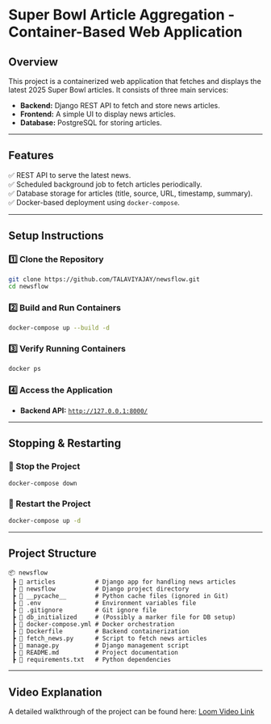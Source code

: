 
# **Super Bowl Article Aggregation - Container-Based Web Application**  

## **Overview**  
This project is a containerized web application that fetches and displays the latest 2025 Super Bowl articles. It consists of three main services:  

- **Backend:** Django REST API to fetch and store news articles.  
- **Frontend:** A simple UI to display news articles.  
- **Database:** PostgreSQL for storing articles.  

---

## **Features**  
✅ REST API to serve the latest news.  
✅ Scheduled background job to fetch articles periodically.  
✅ Database storage for articles (title, source, URL, timestamp, summary).  
✅ Docker-based deployment using `docker-compose`.  

---

## **Setup Instructions**  

### **1️⃣ Clone the Repository**  
```sh
git clone https://github.com/TALAVIYAJAY/newsflow.git
cd newsflow
```

### **2️⃣ Build and Run Containers**  
```sh
docker-compose up --build -d
```

### **3️⃣ Verify Running Containers**  
```sh
docker ps
```

### **4️⃣ Access the Application**  
- **Backend API:** [`http://127.0.0.1:8000/`](http://127.0.0.1:8000/)  
---

## **Stopping & Restarting**  

### **🛑 Stop the Project**  
```sh
docker-compose down
```

### **🚀 Restart the Project**  
```sh
docker-compose up -d
```

---

## **Project Structure**  
```
📦 newsflow
 ┣ 📂 articles           # Django app for handling news articles
 ┣ 📂 newsflow           # Django project directory
 ┣ 📂 __pycache__        # Python cache files (ignored in Git)
 ┣ 📜 .env               # Environment variables file
 ┣ 📜 .gitignore         # Git ignore file
 ┣ 📜 db_initialized     # (Possibly a marker file for DB setup)
 ┣ 📜 docker-compose.yml # Docker orchestration
 ┣ 📜 Dockerfile         # Backend containerization
 ┣ 📜 fetch_news.py      # Script to fetch news articles
 ┣ 📜 manage.py          # Django management script
 ┣ 📜 README.md          # Project documentation
 ┣ 📜 requirements.txt   # Python dependencies
```

---

## **Video Explanation**  
A detailed walkthrough of the project can be found here: [Loom Video Link](https://drive.google.com/drive/folders/1SttEyAltCFNUqH5EWBviiDyY7LU0_nhm?usp=sharing)


